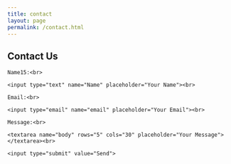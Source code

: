 ```yaml
---
title: contact
layout: page
permalink: /contact.html
---
```

<div class="contactForm">
<h2>Contact Us</h2>
 <form action= "mailto:libraryrdds@pobox.upenn.edu,jfarm@upenn.edu?&subject=Petrosylvania" method="get" enctype="text/plain">

    Name15:<br>

    <input type="text" name="Name" placeholder="Your Name"><br>

    Email:<br>

    <input type="email" name="email" placeholder="Your Email"><br>

    Message:<br>

    <textarea name="body" rows="5" cols="30" placeholder="Your Message"></textarea><br>

    <input type="submit" value="Send">

  </form>